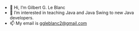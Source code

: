 - 👋 Hi, I’m Gilbert G. Le Blanc
- 👀 I’m interested in teaching Java and Java Swing to new Java developers.
- 📫 My email is ggleblanc2@gmail.com

<!---
ggleblanc2/ggleblanc2 is a ✨ special ✨ repository because its `README.md` (this file) appears on your GitHub profile.
You can click the Preview link to take a look at your changes.
--->
